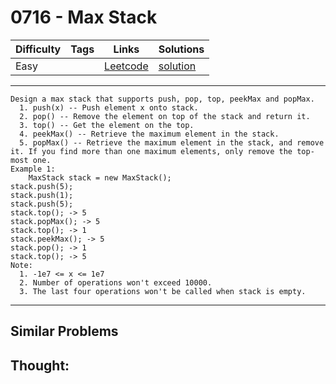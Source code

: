 # 0716 - Max Stack

Difficulty  | Tags | Links | Solutions
----------- | ---- | ----- | -----
Easy |  | [Leetcode](https://leetcode.com/problems/max-stack) | [solution](https://leetcode.com/problems/max-stack/solution/)


-----------

```
Design a max stack that supports push, pop, top, peekMax and popMax.
  1. push(x) -- Push element x onto stack.
  2. pop() -- Remove the element on top of the stack and return it.
  3. top() -- Get the element on the top.
  4. peekMax() -- Retrieve the maximum element in the stack.
  5. popMax() -- Retrieve the maximum element in the stack, and remove it. If you find more than one maximum elements, only remove the top-most one.
Example 1:
    MaxStack stack = new MaxStack();
stack.push(5); 
stack.push(1);
stack.push(5);
stack.top(); -> 5
stack.popMax(); -> 5
stack.top(); -> 1
stack.peekMax(); -> 5
stack.pop(); -> 1
stack.top(); -> 5
Note:
  1. -1e7 <= x <= 1e7
  2. Number of operations won't exceed 10000.
  3. The last four operations won't be called when stack is empty.
```

-----------


## Similar Problems




## Thought:
